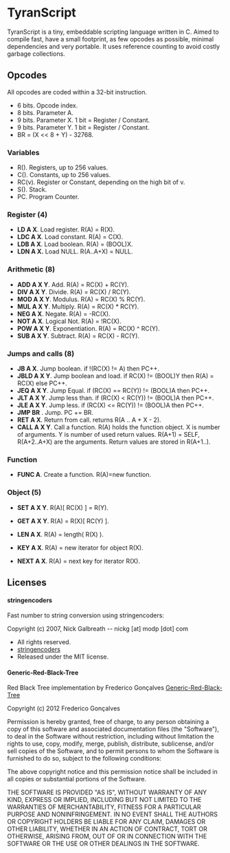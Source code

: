 # TyranScript
TyranScript is a tiny, embeddable scripting language written in C. Aimed to compile fast, have a small footprint, as few opcodes as possible, minimal dependencies and very portable. It uses reference counting to avoid costly garbage collections.

## Opcodes
All opcodes are coded within a 32-bit instruction.

* 6 bits. Opcode index.
* 8 bits. Parameter A.
* 9 bits. Parameter X. 1 bit = Register / Constant.
* 9 bits. Parameter Y. 1 bit = Register / Constant.
* BR = (X << 8 + Y) - 32768.

### Variables
* R(). Registers, up to 256 values.
* C(). Constants, up to 256 values.
* RC(v). Register or Constant, depending on the high bit of v.
* S(). Stack.
* PC. Program Counter.

### Register (4)
* **LD A X**. Load register. R(A) = R(X).
* **LDC A X**. Load constant. R(A) = C(X).
* **LDB A X**. Load boolean. R(A) = (BOOL)X.
* **LDN A X.** Load NULL. R(A..A+X) = NULL.

### Arithmetic (8)
* **ADD A X Y**. Add. R(A) = RC(X) + RC(Y).    
* **DIV A X Y**. Divide. R(A) = RC(X) / RC(Y).
* **MOD A X Y**. Modulus. R(A) = RC(X) % RC(Y).
* **MUL A X Y**. Multiply. R(A) = RC(X) * RC(Y).
* **NEG A X**. Negate. R(A) = -RC(X).
* **NOT A X**. Logical Not. R(A) = !RC(X).
* **POW A X Y**. Exponentiation. R(A) = RC(X) ^ RC(Y).
* **SUB A X Y**. Subtract. R(A) = RC(X) - RC(Y).

### Jumps and calls (8)
* **JB A X**. Jump boolean. if !(RC(X) != A) then PC++.
* **JBLD A X Y**. Jump boolean and load. if RC(X) != (BOOL)Y then R(A) = RC(X) else PC++.
* **JEQ A X Y**. Jump Equal. if (RC(X) == RC(Y)) != (BOOL)A then PC++.
* **JLT A X Y**. Jump less than. if (RC(X) < RC(Y)) != (BOOL)A then PC++.
* **JLE A X Y**. Jump less. if (RC(X) <= RC(Y)) != (BOOL)A then PC++.
* **JMP BR** . Jump. PC += BR.
* **RET A X**. Return from call. returns R(A .. A + X - 2).
* **CALL A X Y**. Call a function. R(A) holds the function object. X is number of arguments. Y is number of used return values. R(A+1) = SELF, R(A+2..A+X) are the arguments. Return values are stored in R(A+1..). 

### Function
* **FUNC A**. Create a function. R(A)=new function.


### Object (5)
* **SET A X Y**. R(A)[ RC(X) ] = R(Y).
* **GET A X Y**. R(A) = R(X)[ RC(Y) ].

* **LEN A X**. R(A) = length( R(X) ).
* **KEY A X**. R(A) = new iterator for object R(X).
* **NEXT A X**. R(A) = next key for iterator R(X).



## Licenses

#### stringencoders
Fast number to string conversion using stringencoders:

Copyright (c) 2007, Nick Galbreath -- nickg [at] modp [dot] com

  * All rights reserved.
  * [stringencoders](http://code.google.com/p/stringencoders/)
  * Released under the MIT license.

#### Generic-Red-Black-Tree
 
Red Black Tree implementation by Frederico Gonçalves [Generic-Red-Black-Tree](https://github.com/fgoncalves/Generic-Red-Black-Tree)

Copyright (c) 2012 Frederico Gonçalves

Permission is hereby granted, free of charge, to any person obtaining a copy of this software and associated documentation files (the "Software"), to deal in the Software without restriction, including without limitation the rights to use, copy, modify, merge, publish, distribute, sublicense, and/or sell copies of the Software, and to permit persons to whom the Software is furnished to do so, subject to the following conditions:

The above copyright notice and this permission notice shall be included in all copies or substantial portions of the Software.

THE SOFTWARE IS PROVIDED "AS IS", WITHOUT WARRANTY OF ANY KIND, EXPRESS OR IMPLIED, INCLUDING BUT NOT LIMITED TO THE WARRANTIES OF MERCHANTABILITY, FITNESS FOR A PARTICULAR PURPOSE AND NONINFRINGEMENT. IN NO EVENT SHALL THE AUTHORS OR COPYRIGHT HOLDERS BE LIABLE FOR ANY CLAIM, DAMAGES OR OTHER LIABILITY, WHETHER IN AN ACTION OF CONTRACT, TORT OR OTHERWISE, ARISING FROM, OUT OF OR IN CONNECTION WITH THE SOFTWARE OR THE USE OR OTHER DEALINGS IN THE SOFTWARE.
